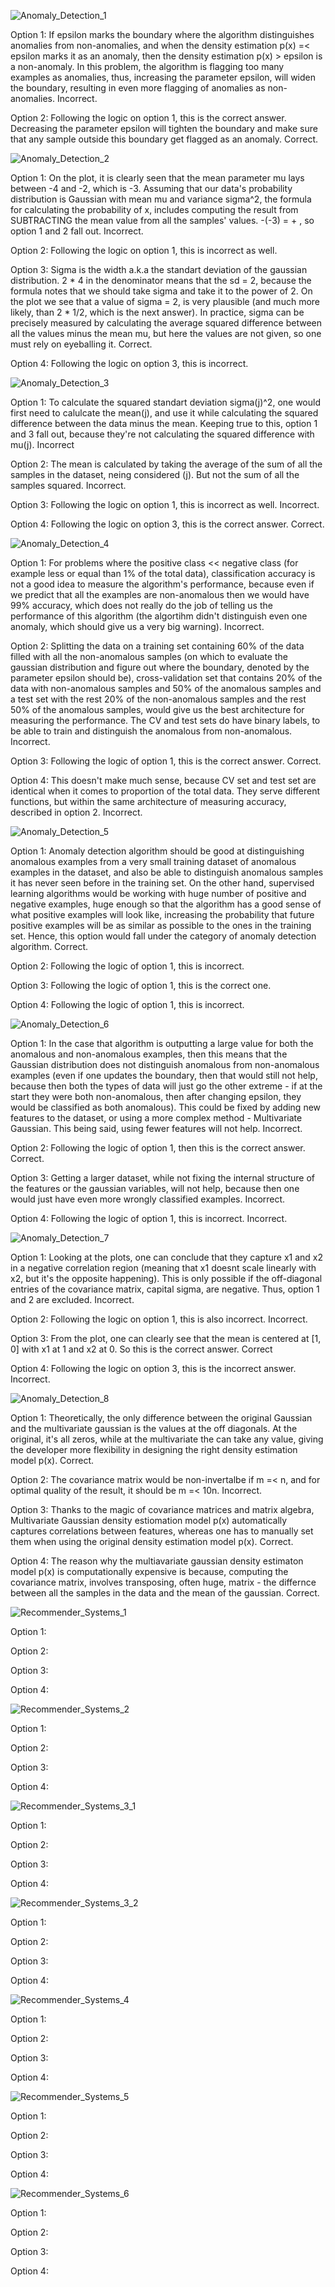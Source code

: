 ![Anomaly_Detection_1](https://github.com/VladStoyanoff/Stanford_Machine_Learning_Coursera/blob/main/Week_9/In-Video_Questions/Anomaly_Detection_1.png)

Option 1: If epsilon marks the boundary where the algorithm distinguishes anomalies from non-anomalies, and when the density estimation p(x) =< epsilon marks it as an anomaly, then the density estimation p(x) > epsilon is a non-anomaly. In this problem, the algorithm is flagging too many examples as anomalies, thus, increasing the parameter epsilon, will widen the boundary, resulting in even more flagging of anomalies as non-anomalies. Incorrect.

Option 2: Following the logic on option 1, this is the correct answer. Decreasing the parameter epsilon will tighten the boundary and make sure that any sample outside this boundary get flagged as an anomaly. Correct.

![Anomaly_Detection_2](https://github.com/VladStoyanoff/Stanford_Machine_Learning_Coursera/blob/main/Week_9/In-Video_Questions/Anomaly_Detection_2.png)

Option 1: On the plot, it is clearly seen that the mean parameter mu lays between -4 and -2, which is -3. Assuming that our data's probability distribution is Gaussian with mean mu and variance sigma^2, the formula for calculating the probability of x, includes computing the result from SUBTRACTING the mean value from all the samples' values. -(-3) = + , so option 1 and 2 fall out. Incorrect.

Option 2: Following the logic on option 1, this is incorrect as well.

Option 3: Sigma is the width a.k.a the standart deviation of the gaussian distribution. 2 * 4 in the denominator means that the sd = 2, because the formula notes that we should take sigma and take it to the power of 2. On the plot we see that a value of sigma = 2, is very plausible (and much more likely, than 2 * 1/2, which is the next answer). In practice, sigma can be precisely measured by calculating the average squared difference between all the values minus the mean mu, but here the values are not given, so one must rely on eyeballing it. Correct.

Option 4: Following the logic on option 3, this is incorrect.

![Anomaly_Detection_3](https://github.com/VladStoyanoff/Stanford_Machine_Learning_Coursera/blob/main/Week_9/In-Video_Questions/Anomaly_Detection_3.png)

Option 1: To calculate the squared standart deviation sigma(j)^2, one would first need to calulcate the mean(j), and use it while calculating the squared difference between the data minus the mean. Keeping true to this, option 1 and 3 fall out, because they're not calculating the squared difference with mu(j). Incorrect

Option 2: The mean is calculated by taking the average of the sum of all the samples in the dataset, neing considered (j). But not the sum of all the samples squared. Incorrect.

Option 3: Following the logic on option 1, this is incorrect as well. Incorrect.

Option 4: Following the logic on option 3, this is the correct answer. Correct.

![Anomaly_Detection_4](https://github.com/VladStoyanoff/Stanford_Machine_Learning_Coursera/blob/main/Week_9/In-Video_Questions/Anomaly_Detection_4.png)

Option 1: For problems where the positive class << negative class (for example less or equal than 1% of the total data), classification accuracy is not a good idea to measure the algorithm's performance, because even if we predict that all the examples are non-anomalous then we would have 99% accuracy, which does not really do the job of telling us the performance of this algorithm (the algortihm didn't distinguish even one anomaly, which should give us a very big warning). Incorrect.

Option 2: Splitting the data on a training set containing 60% of the data filled with all the non-anomalous samples (on which to evaluate the gaussian distribution and figure out where the boundary, denoted by the parameter epsilon should be), cross-validation set that contains 20% of the data with non-anomalous samples and 50% of the anomalous samples and a test set with the rest 20% of the non-anomalous samples and the rest 50% of the anomalous samples, would give us the best architecture for measuring the performance. The CV and test sets do have binary labels, to be able to train and distinguish the anomalous from non-anomalous. Incorrect.

Option 3: Following the logic of option 1, this is the correct answer. Correct.

Option 4: This doesn't make much sense, because CV set and test set are identical when it comes to proportion of the total data. They serve different functions, but within the same architecture of measuring accuracy, described in option 2. Incorrect.

![Anomaly_Detection_5](https://github.com/VladStoyanoff/Stanford_Machine_Learning_Coursera/blob/main/Week_9/In-Video_Questions/Anomaly_Detection_5.png)

Option 1: Anomaly detection algorithm should be good at distinguishing anomalous examples from a very small training dataset of anomalous examples in the dataset, and also be able to distinguish anomalous samples it has never seen before in the training set. On the other hand, supervised learning algorithms would be working with huge number of positive and negative examples, huge enough so that the algorithm has a good sense of what positive examples will look like, increasing the probability that future positive examples will be as similar as possible to the ones in the training set. Hence, this option would fall under the category of anomaly detection algorithm. Correct.

Option 2: Following the logic of option 1, this is incorrect.

Option 3: Following the logic of option 1, this is the correct one.

Option 4: Following the logic of option 1, this is incorrect.

![Anomaly_Detection_6](https://github.com/VladStoyanoff/Stanford_Machine_Learning_Coursera/blob/main/Week_9/In-Video_Questions/Anomaly_Detection_6.png)

Option 1: In the case that algorithm is outputting a large value for both the anomalous and non-anomalous examples, then this means that the Gaussian distribution does not distinguish anomalous from non-anomalous examples (even if one updates the boundary, then that would still not help, because then both the types of data will just go the other extreme - if at the start they were both non-anomalous, then after changing epsilon, they would be classified as both anomalous). This could be fixed by adding new features to the dataset, or using a more complex method - Multivariate Gaussian. This being said, using fewer features will not help. Incorrect.

Option 2: Following the logic of option 1, then this is the correct answer. Correct.

Option 3: Getting a larger dataset, while not fixing the internal structure of the features or the gaussian variables, will not help, because then one would just have even more wrongly classified examples. Incorrect.

Option 4: Following the logic of option 1, this is incorrect. Incorrect.

![Anomaly_Detection_7](https://github.com/VladStoyanoff/Stanford_Machine_Learning_Coursera/blob/main/Week_9/In-Video_Questions/Anomaly_Detection_7.png)

Option 1: Looking at the plots, one can conclude that they capture x1 and x2 in a negative correlation region (meaning that x1 doesnt scale linearly with x2, but it's the opposite happening). This is only possible if the off-diagonal entries of the covariance matrix, capital sigma, are negative. Thus, option 1 and 2 are excluded. Incorrect.

Option 2: Following the logic on option 1, this is also incorrect. Incorrect.

Option 3: From the plot, one can clearly see that the mean is centered at [1, 0] with x1 at 1 and x2 at 0. So this is the correct answer. Correct

Option 4: Following the logic on option 3, this is the incorrect answer. Incorrect.

![Anomaly_Detection_8](https://github.com/VladStoyanoff/Stanford_Machine_Learning_Coursera/blob/main/Week_9/In-Video_Questions/Anomaly_Detection_8.png)

Option 1: Theoretically, the only difference between the original Gaussian and the multivariate gaussian is the values at the off diagonals. At the original, it's all zeros, while at the multivariate the can take any value, giving the developer more flexibility in designing the right density estimation model p(x). Correct.

Option 2: The covariance matrix would be non-invertalbe if m =< n, and for optimal quality of the result, it should be m =< 10n. Incorrect.

Option 3: Thanks to the magic of covariance matrices and matrix algebra, Multivariate Gaussian density estiomation model p(x) automatically captures correlations between features, whereas one has to manually set them when using the original density estimation model p(x). Correct.

Option 4: The reason why the multiavariate gaussian density estimaton model p(x) is computationally expensive is because, computing the covariance matrix, involves transposing, often huge, matrix - the differnce between all the samples in the data and the mean of the gaussian. Correct.

![Recommender_Systems_1](https://github.com/VladStoyanoff/Stanford_Machine_Learning_Coursera/blob/main/Week_9/In-Video_Questions/Recommender_Systems_1.png)

Option 1:

Option 2:

Option 3:

Option 4:

![Recommender_Systems_2](https://github.com/VladStoyanoff/Stanford_Machine_Learning_Coursera/blob/main/Week_9/In-Video_Questions/Recommender_Systems_2.png)

Option 1:

Option 2:

Option 3:

Option 4:

![Recommender_Systems_3_1](https://github.com/VladStoyanoff/Stanford_Machine_Learning_Coursera/blob/main/Week_9/In-Video_Questions/Recommender_Systems_3_1.png)

Option 1:

Option 2:

Option 3:

Option 4:

![Recommender_Systems_3_2](https://github.com/VladStoyanoff/Stanford_Machine_Learning_Coursera/blob/main/Week_9/In-Video_Questions/Recommender_Systems_3_2.png)

Option 1:

Option 2:

Option 3:

Option 4:

![Recommender_Systems_4](https://github.com/VladStoyanoff/Stanford_Machine_Learning_Coursera/blob/main/Week_9/In-Video_Questions/Recommender_Systems_4.png)

Option 1:

Option 2:

Option 3:

Option 4:

![Recommender_Systems_5](https://github.com/VladStoyanoff/Stanford_Machine_Learning_Coursera/blob/main/Week_9/In-Video_Questions/Recommender_Systems_5.png)

Option 1:

Option 2:

Option 3:

Option 4:

![Recommender_Systems_6](https://github.com/VladStoyanoff/Stanford_Machine_Learning_Coursera/blob/main/Week_9/In-Video_Questions/Recommender_Systems_6.png)

Option 1:

Option 2:

Option 3:

Option 4:
